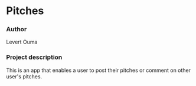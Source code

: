 # Pitches

###  Author
Levert Ouma

### Project description
This is an app that enables a user to post their pitches or comment on other user's pitches.